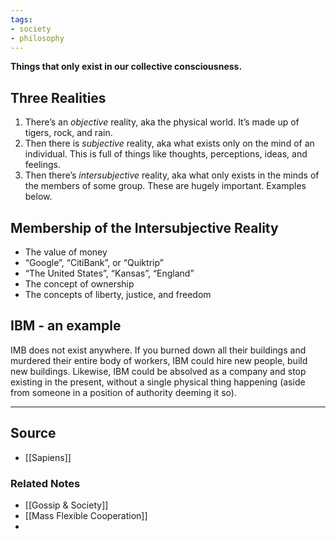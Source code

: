 ```yaml
---
tags:
- society
- philosophy
---
```

**Things that only exist in our collective consciousness.**

## Three Realities

1. There’s an *objective* reality, aka the physical world. It’s made up of tigers, rock, and rain. 
2. Then there is *subjective* reality, aka what exists only on the mind of an individual. This is full of things like thoughts, perceptions, ideas, and feelings. 
3. Then there’s *intersubjective* reality, aka what only exists in the minds of the members of some group. These are hugely important. Examples below. 

## Membership of the Intersubjective Reality

- The value of money
- “Google”, “CitiBank”, or “Quiktrip”
- “The United States”, “Kansas”, “England”
- The concept of ownership
- The concepts of liberty, justice, and freedom

## IBM - an example

IMB does not exist anywhere. If you burned down all their buildings and murdered their entire body of workers, IBM could hire new people, build new buildings. Likewise, IBM could be absolved as a company and stop existing in the present, without a single physical thing happening (aside from someone in a position of authority deeming it so).

---

## Source
- [[Sapiens]]

### Related Notes
- [[Gossip & Society]]
- [[Mass Flexible Cooperation]]
- 